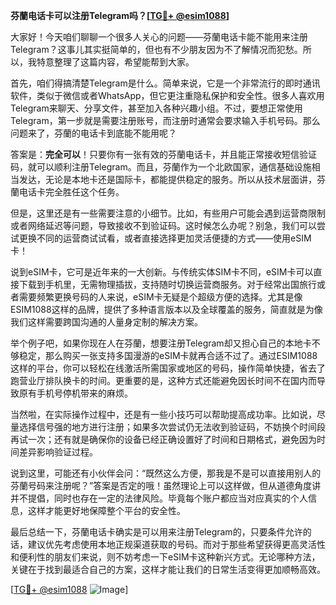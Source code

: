 **芬蘭电话卡可以注册Telegram吗？[[TG💪+ @esim1088](https://t.me/s/esim1088)]**

大家好！今天咱们聊聊一个很多人关心的问题——芬蘭电话卡能不能用来注册Telegram？这事儿其实挺简单的，但也有不少朋友因为不了解情况而犯愁。所以，我特意整理了这篇内容，希望能帮到大家。

首先，咱们得搞清楚Telegram是什么。简单来说，它是一个非常流行的即时通讯软件，类似于微信或者WhatsApp，但它更注重隐私保护和安全性。很多人喜欢用Telegram来聊天、分享文件，甚至加入各种兴趣小组。不过，要想正常使用Telegram，第一步就是需要注册账号，而注册时通常会要求输入手机号码。那么问题来了，芬蘭的电话卡到底能不能用呢？

答案是：**完全可以**！只要你有一张有效的芬蘭电话卡，并且能正常接收短信验证码，就可以顺利注册Telegram。而且，芬蘭作为一个北欧国家，通信基础设施相当发达，无论是本地卡还是国际卡，都能提供稳定的服务。所以从技术层面讲，芬蘭电话卡完全胜任这个任务。

但是，这里还是有一些需要注意的小细节。比如，有些用户可能会遇到运营商限制或者网络延迟等问题，导致接收不到验证码。这时候怎么办呢？别急，我们可以尝试更换不同的运营商试试看，或者直接选择更加灵活便捷的方式——使用eSIM卡！

说到eSIM卡，它可是近年来的一大创新。与传统实体SIM卡不同，eSIM卡可以直接下载到手机里，无需物理插拔，支持随时切换运营商服务。对于经常出国旅行或者需要频繁更换号码的人来说，eSIM卡无疑是个超级方便的选择。尤其是像ESIM1088这样的品牌，提供了多种语言版本以及全球覆盖的服务，简直就是为像我们这样需要跨国沟通的人量身定制的解决方案。

举个例子吧，如果你现在人在芬蘭，想要注册Telegram却又担心自己的本地卡不够稳定，那么购买一张支持多国漫游的eSIM卡就再合适不过了。通过ESIM1088这样的平台，你可以轻松在线激活所需国家或地区的号码，操作简单快捷，省去了跑营业厅排队换卡的时间。更重要的是，这种方式还能避免因长时间不在国内而导致原有手机号停机带来的麻烦。

当然啦，在实际操作过程中，还是有一些小技巧可以帮助提高成功率。比如说，尽量选择信号强的地方进行注册；如果多次尝试仍无法收到验证码，不妨换个时间段再试一次；还有就是确保你的设备已经正确设置好了时间和日期格式，避免因为时间差异影响验证过程。

说到这里，可能还有小伙伴会问：“既然这么方便，那我是不是可以直接用别人的芬蘭号码来注册呢？”答案是否定的哦！虽然理论上可以这样做，但从道德角度讲并不提倡，同时也存在一定的法律风险。毕竟每个账户都应当对应真实的个人信息，这样才能更好地保障整个平台的安全性。

最后总结一下，芬蘭电话卡确实是可以用来注册Telegram的，只要条件允许的话，建议优先考虑使用本地正规渠道获取的号码。而对于那些希望获得更高灵活性和便利性的朋友们来说，则不妨考虑一下eSIM卡这种新兴方式。无论哪种方法，关键在于找到最适合自己的方案，这样才能让我们的日常生活变得更加顺畅高效。

[[TG💪+ @esim1088](https://t.me/s/esim1088) ![Image](https://i.postimg.cc/4NQfJmqS/Snipaste-2025-05-13-00-14-12.png)]